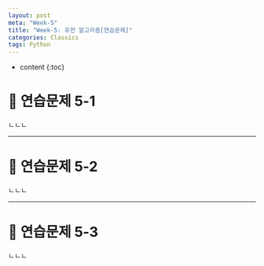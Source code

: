 ```yaml
---
layout: post
meta: "Week-5"
title: "Week-5: 유전 알고리즘[연습문제]"
categories: Classics
tags: Python
---
```


* content
{:toc}
# 📝 연습문제 5-1

ㄴㄴㄴ

---

# 📝 연습문제 5-2

ㄴㄴㄴ

---

# 📝 연습문제 5-3

ㄴㄴㄴ

